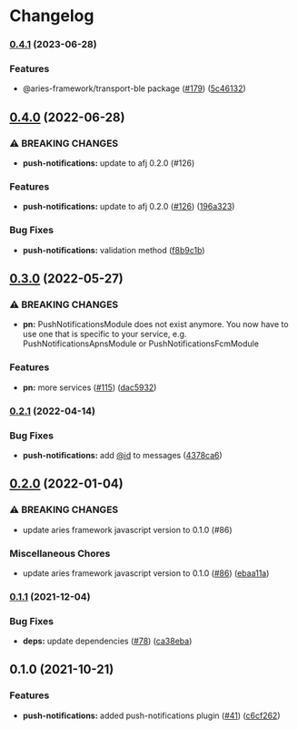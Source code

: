 # Changelog

### [0.4.1](https://www.github.com/hyperledger/aries-framework-javascript-ext/compare/push-notifications-v0.4.0...push-notifications-v0.4.1) (2023-06-28)


### Features

* @aries-framework/transport-ble package ([#179](https://www.github.com/hyperledger/aries-framework-javascript-ext/issues/179)) ([5c46132](https://www.github.com/hyperledger/aries-framework-javascript-ext/commit/5c461322df0102f2b075b386447c7fd68575c278))

## [0.4.0](https://www.github.com/hyperledger/aries-framework-javascript-ext/compare/push-notifications-v0.3.0...push-notifications-v0.4.0) (2022-06-28)


### ⚠ BREAKING CHANGES

* **push-notifications:** update to afj 0.2.0 (#126)

### Features

* **push-notifications:** update to afj 0.2.0 ([#126](https://www.github.com/hyperledger/aries-framework-javascript-ext/issues/126)) ([196a323](https://www.github.com/hyperledger/aries-framework-javascript-ext/commit/196a3233f7284ed2acdba9d3724acc5c55cd2be4))


### Bug Fixes

* **push-notifications:** validation method ([f8b9c1b](https://www.github.com/hyperledger/aries-framework-javascript-ext/commit/f8b9c1b1d18780227b7db6a30efe11f407da5ef3))

## [0.3.0](https://www.github.com/hyperledger/aries-framework-javascript-ext/compare/push-notifications-v0.2.1...push-notifications-v0.3.0) (2022-05-27)


### ⚠ BREAKING CHANGES

* **pn:** PushNotificationsModule does not exist anymore. You now have to use one that is specific to your service, e.g. PushNotificationsApnsModule or PushNotificationsFcmModule

### Features

* **pn:** more services ([#115](https://www.github.com/hyperledger/aries-framework-javascript-ext/issues/115)) ([dac5932](https://www.github.com/hyperledger/aries-framework-javascript-ext/commit/dac59321b40bbf4b5dc488212b8c6a13eb1d4d19))

### [0.2.1](https://www.github.com/hyperledger/aries-framework-javascript-ext/compare/push-notifications-v0.2.0...push-notifications-v0.2.1) (2022-04-14)


### Bug Fixes

* **push-notifications:** add [@id](https://www.github.com/id) to messages ([4378ca6](https://www.github.com/hyperledger/aries-framework-javascript-ext/commit/4378ca6bbcab5369f9b49917707417b32d1cf443))

## [0.2.0](https://www.github.com/hyperledger/aries-framework-javascript-ext/compare/push-notifications-v0.1.1...push-notifications-v0.2.0) (2022-01-04)


### ⚠ BREAKING CHANGES

* update aries framework javascript version to 0.1.0 (#86)

### Miscellaneous Chores

* update aries framework javascript version to 0.1.0 ([#86](https://www.github.com/hyperledger/aries-framework-javascript-ext/issues/86)) ([ebaa11a](https://www.github.com/hyperledger/aries-framework-javascript-ext/commit/ebaa11a8f1c4588b020e870abd092a5813ec28ef))

### [0.1.1](https://www.github.com/hyperledger/aries-framework-javascript-ext/compare/push-notifications-v0.1.0...push-notifications-v0.1.1) (2021-12-04)


### Bug Fixes

* **deps:** update dependencies ([#78](https://www.github.com/hyperledger/aries-framework-javascript-ext/issues/78)) ([ca38eba](https://www.github.com/hyperledger/aries-framework-javascript-ext/commit/ca38eba50dbb524269865d4fbfcb2d33720d0b48))

## 0.1.0 (2021-10-21)


### Features

* **push-notifications:** added push-notifications plugin ([#41](https://www.github.com/hyperledger/aries-framework-javascript-ext/issues/41)) ([c6cf262](https://www.github.com/hyperledger/aries-framework-javascript-ext/commit/c6cf262a21399cc55f3a1dab0e24831b96c2bb18))
